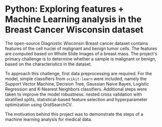 # Python: Exploring features + Machine Learning analysis in the Breast Cancer Wisconsin dataset

The open-source Diagnostic Wisconsin Breast cancer dataset contains features of the cell nuclei of malignant and benign tumor cells. The features are computed based on Whole Slide Images of a breast mass. The project's primary challenge is to determine whether a sample is malignant or benign, based on the characteristics in the dataset.

To approach this challenge, first data preprocessing are required. For the model, simple classifiers from ```scikit-learn``` were included, namely the Support Vector Machine, Decision Tree, Gaussian Naive Bayes, Logistic Regression and K-Nearest Neighbors classifiers. Additional steps were taken to improve the model robustness: nested cross validation with stratified splits, statistical-based feature selection and hyperparameter optimization using GridSearchCV.

The motivation behind this project was to demonstrate the steps of a machine learning analysis for medical data.